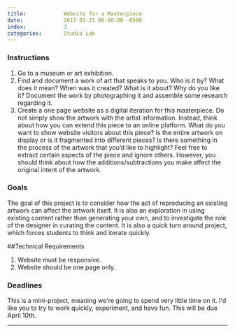 ```yaml
---
title:            Website for a Masterpiece
date:             2017-01-21 00:00:00 -0500
index:            3
categories:       Studio Lab
---
```


### Instructions

1. Go to a museum or art exhibition.
2. Find and document a work of art that speaks to you. Who is it by? What does it mean? When was it created? What is it about? Why do you like it? Document the work by photographing it and assemble some research regarding it.
3. Create a one page website as a digital iteration for this masterpiece. Do not simply show the artwork with the artist information. Instead, think about how you can extend this piece to an online platform. What do you want to show website visitors about this piece? Is the entire artwork on display or is it fragmented into different pieces? Is there something in the process of the artwork that you&rsquo;d like to highlight? Feel free to extract certain aspects of the piece and ignore others. However, you should think about how the additions/subtractions you make affect the original intent of the artwork.

### Goals

The goal of this project is to consider how the act of reproducing an existing artwork can affect the artwork itself. It is also an exploration in using existing content rather than generating your own, and to investigate the role of the designer in curating the content.
It is also a quick turn around project, which forces students to think and iterate quickly.


##Technical Requirements
1. Website must be responsive.
2. Website should be one page only.

### Deadlines

This is a mini-project, meaning we're going to spend very little time on it. I'd like you to try to work quickly, experiment, and have fun. This will be due April 10th.

---

